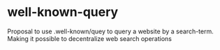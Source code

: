 # well-known-query
Proposal to use .well-known/quey to query a website by a search-term. Making it possible to decentralize web search operations
